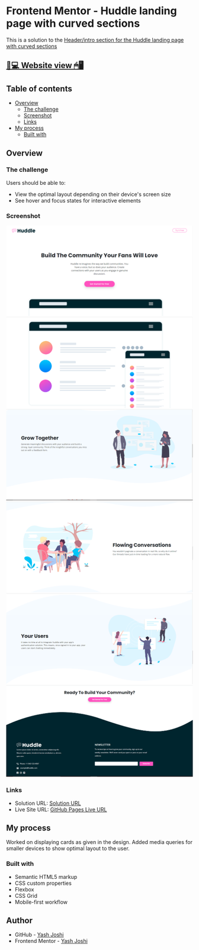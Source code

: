 # Frontend Mentor - Huddle landing page with curved sections

This is a solution to the [Header/intro section for the Huddle landing page with curved sections](./design/desktop-preview.jpg)

## [📃💻 Website view 🖱🖥](https://yashgjoshi20.github.io/Huddle-Landing-Page-With-Curved-Sections/)

## Table of contents

- [Overview](#overview)
  - [The challenge](#the-challenge)
  - [Screenshot](#screenshot)
  - [Links](#links)
- [My process](#my-process)
  - [Built with](#built-with)

## Overview

### The challenge

Users should be able to:

- View the optimal layout depending on their device's screen size
- See hover and focus states for interactive elements

### Screenshot

![](Screenshots/Screenshot-1.PNG)
![](Screenshots/Screenshot-2.PNG)
![](Screenshots/Screenshot-3.PNG)
![](Screenshots/Screenshot-4.PNG)
![](Screenshots/Screenshot-5.PNG)
![](Screenshots/Screenshot-6.PNG)

### Links

- Solution URL:  [Solution  URL](https://github.com/yashgjoshi20/Huddle-Landing-Page-With-Curved-Sections.git)
- Live Site URL: [GitHub Pages Live URL](https://yashgjoshi20.github.io/Huddle-Landing-Page-With-Curved-Sections/)

## My process

Worked on displaying cards as given in the design.
Added media queries for smaller devices to show optimal layout to the user.

### Built with

- Semantic HTML5 markup
- CSS custom properties
- Flexbox
- CSS Grid
- Mobile-first workflow

 ## Author

- GitHub - [Yash Joshi](https://github.com/yashgjoshi20)
- Frontend Mentor - [Yash Joshi](https://www.frontendmentor.io/profile/yashgjoshi20)
